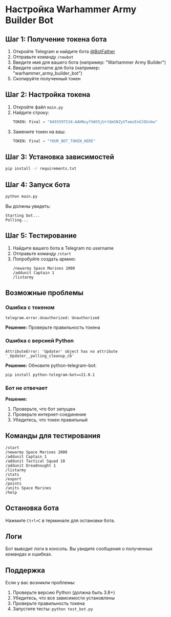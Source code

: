 # Настройка Warhammer Army Builder Bot

## Шаг 1: Получение токена бота


1. Откройте Telegram и найдите бота [@BotFather](https://t.me/BotFather)
2. Отправьте команду `/newbot`
3. Введите имя для вашего бота (например: "Warhammer Army Builder")
4. Введите username для бота (например: "warhammer_army_builder_bot")
5. Скопируйте полученный токен

## Шаг 2: Настройка токена

1. Откройте файл `main.py`
2. Найдите строку:
   ```python
   TOKEN: Final = "8493597534:AAHNuyfSW3SjUrtQmSNZyVTamzEnGlDUvbw"
   ```
3. Замените токен на ваш:
   ```python
   TOKEN: Final = "YOUR_BOT_TOKEN_HERE"
   ```

## Шаг 3: Установка зависимостей

```bash
pip install -r requirements.txt
```

## Шаг 4: Запуск бота

```bash
python main.py
```

Вы должны увидеть:
```
Starting bot...
Polling...
```

## Шаг 5: Тестирование

1. Найдите вашего бота в Telegram по username
2. Отправьте команду `/start`
3. Попробуйте создать армию:
   ```
   /newarmy Space Marines 2000
   /addunit Captain 1
   /listarmy
   ```

## Возможные проблемы

### Ошибка с токеном
```
telegram.error.Unauthorized: Unauthorized
```
**Решение:** Проверьте правильность токена

### Ошибка с версией Python
```
AttributeError: 'Updater' object has no attribute '_Updater__polling_cleanup_cb'
```
**Решение:** Обновите python-telegram-bot:
```bash
pip install python-telegram-bot==21.0.1
```

### Бот не отвечает
**Решение:** 
1. Проверьте, что бот запущен
2. Проверьте интернет-соединение
3. Убедитесь, что токен правильный

## Команды для тестирования

```
/start
/newarmy Space Marines 2000
/addunit Captain 1
/addunit Tactical Squad 10
/addunit Dreadnought 1
/listarmy
/stats
/export
/points
/units Space Marines
/help
```

## Остановка бота

Нажмите `Ctrl+C` в терминале для остановки бота.

## Логи

Бот выводит логи в консоль. Вы увидите сообщения о полученных командах и ошибках.

## Поддержка

Если у вас возникли проблемы:
1. Проверьте версию Python (должна быть 3.8+)
2. Убедитесь, что все зависимости установлены
3. Проверьте правильность токена
4. Запустите тесты: `python test_bot.py`

